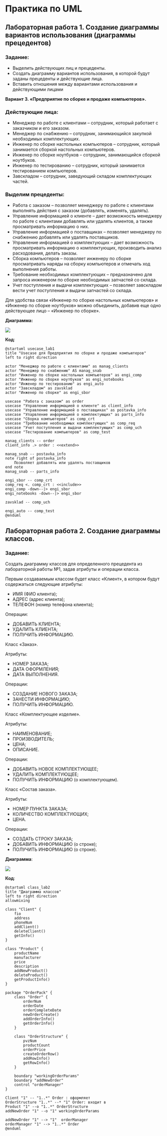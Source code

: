# Практика по UML

## Лабораторная работа 1. Создание диаграммы вариантов использования (диаграммы прецедентов)

### Задание:
- Выделить действующих лиц и прецеденты. 
- Создать диаграмму вариантов использования, в которой будут заданы прецеденты и действующие лица.  
- Вставить отношения между вариантами использования и действующими лицами

**Вариант 3. «Предприятие по сборке и продаже компьютеров».**

### Действующие лица:

- Менеджер по работе с клиентами – сотрудник, который работает с заказчиком и его заказом. 
- Менеджер по снабжению – сотрудник, занимающийся закупкой необходимых комплектующих. 
- Инженер по сборке настольных компьютеров – сотрудник, который занимается сборкой настольных компьютеров. 
- Инженер по сборке ноутбуков – сотрудник, занимающийся сборкой ноутбуков. 
- Инженер по тестированию – сотрудник, который занимается тестированием компьютеров. 
- Завскладом – сотрудник, заведующий складом комплектующих частей.

### Выделим прецеденты:
- Работа с заказом – позволяет менеджеру по работе с клиентами выполнять действия с заказом (добавлять, изменять, удалять). 
- Управление информацией о клиенте – дает возможность менеджеру по работе с клиентами добавлять или удалять клиентов, а также просматривать информацию о них. 
- Управление информацией о поставщиках – позволяет менеджеру по снабжению добавлять или удалять поставщиков. 
- Управление информацией о комплектующих – дает возможность просматривать информацию о комплектующих, производить анализ расходования, делать заказы. 
- Сборка компьютеров – позволяет инженеру по сборке просматривать наряды на сборку компьютеров и отмечать ход выполнения работы. 
- Требование необходимых комплектующих – предназначено для запроса инженером по сборке необходимых запчастей со склада.
- Учет поступления и выдачи комплектующих – позволяет завскладом вести учет поступления и выдачи запчастей со склада.

Для удобства связи «Инженер по сборке настольных компьютеров» и «Инженер по сборке ноутбуков» можно объединить, добавив еще одно действующее лицо – «Инженер по сборке».

**Диаграмма:**

![](Photos/1_usecase.png)

**Код**:

```plantumlcode
@startuml usecase_lab1
title "Usecase для Предприятия по сборке и продаже компьютеров"
left to right direction

actor "Менеджер по работе с клиентами" as manag_clients
actor "Менеджер по снабжению" AS manag_snab
actor "Инженер по сборке настольных компьютеров" as engi_comp
actor "Инженер по сборке ноутбуков" as engi_notebooks
actor "Инженер по тестированию" as engi_auto
actor "Завскладом" as zavsklad
actor "Инженер по сборке" as engi_sbor

usecase "Работа с заказом" as order
usecase "Управление информацией о клиенте" as client_info
usecase "Управление информацией о поставщиках" as postavka_info
usecase "Упарвление информацией о комплектующих" as parts_info
usecase "Сборка компьютеров" as comp_crt
usecase "Требование необходимых комплектующих" as comp_req
usecase "Учет поступления и выдачи комплектующих" as comp_uch
usecase "Тестирование компьютеров" as comp_test

manag_clients -- order
client_info .> order : <<extend>>

manag_snab -- postavka_info
note right of postavka_info
    Позволяет добавлять или удалять поставщиков
end note
manag_snab -- parts_info

engi_sbor -- comp_crt
comp_req <. comp_crt : <<include>>
engi_comp -down--|> engi_sbor
engi_notebooks -down--|> engi_sbor

zavsklad -- comp_uch

engi_auto -- comp_test
@enduml
```

## Лабораторная работа 2. Создание диаграммы классов.

### Задание: 

Создать диаграмму классов для определенного прецедента из лабораторной работы №1, задав атрибуты и операции класса.

Первым создаваемым классом будет класс «Клиент», в котором будут содержаться следующие атрибуты: 
- ИМЯ (ФИО клиента); 
- АДРЕС (адрес клиента); 
- ТЕЛЕФОН (номер телефона клиента);

Операции:

- ДОБАВИТЬ КЛИЕНТА; 
- УДАЛИТЬ КЛИЕНТА; 
- ПОЛУЧИТЬ ИНФОРМАЦИЮ. 

Класс «Заказ». 

Атрибуты: 

- НОМЕР ЗАКАЗА; 
- ДАТА ОФОРМЛЕНИЯ; 
- ДАТА ВЫПОЛНЕНИЯ.

Операции:

- СОЗДАНИЕ НОВОГО ЗАКАЗА;
- ЗАНЕСТИ ИНФОРМАЦИЮ; 
- ПОЛУЧИТЬ ИНФОРМАЦИЮ. 

Класс «Комплектующее изделие». 

Атрибуты: 

- НАИМЕНОВАНИЕ; 
- ПРОИЗВОДИТЕЛЬ; 
- ЦЕНА; 
- ОПИСАНИЕ.

Операции: 

- ДОБАВИТЬ НОВОЕ КОМПЛЕКТУЮЩЕЕ; 
- УДАЛИТЬ КОМПЛЕКТУЮЩЕЕ; 
- ПОЛУЧИТЬ ИНФОРМАЦИЮ (о комплектующем). 

Класс «Состав заказа». 

Атрибуты: 

- НОМЕР ПУНКТА ЗАКАЗА; 
- КОЛИЧЕСТВО КОМПЛЕКТУЮЩИХ; 
- ЦЕНА.

Операции:

- СОЗДАТЬ СТРОКУ ЗАКАЗА; 
- ДОБАВИТЬ ИНФОРМАЦИЮ (о строке); 
- ПОЛУЧИТЬ ИНФОРМАЦИЮ (о строке).

**Диаграмма**:

![](Photos/2_class.png)

**Код**:

```plantumlcode
@startuml class_lab2
title "Диаграмма классов"
left to right direction
allowmixing

class "Client" {
    fio
    address
    phoneNum
    addClient()
    deleteClient()
    getInfo()
}

class "Product" {
    productName
    manufacturer
    price
    description
    addNewProduct()
    deleteProduct()
    getProductInfo()
}

package "OrderPack" {
    class "Order" {
        orderNum
        orderDate
        orderCompleteDate
        newOrderCreate()
        addOrderInfo()
        getOrderInfo()
    }

    class "OrderStructure" {
        pvzNum
        productCount
        orderPrice
        createOrderRow()
        addRowInfo()
        getRowInfo()
    }
    
    boundary "workingOrderParams"
    boundary "addNewOrder"
    control "orderManager"
}

Client "1" -- "1..*" Order : оформляет
OrderStructure "1..*" --* "1" Order: входит в
Product "1" --o "1..*" OrderStructure
addNewOrder "1" --o "1" workingOrderParams

addNewOrder "1" --> "1"  orderManager
orderManager "1" --> "1..*" Order
@enduml
```
